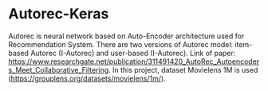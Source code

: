 # Autorec-Keras
Autorec is neural network based on Auto-Encoder architecture used for Recommendation System.
There are two versions of Autorec model: item-based Autorec (I-Autorec) and user-based (I-Autorec).
Link of paper: https://www.researchgate.net/publication/311491420_AutoRec_Autoencoders_Meet_Collaborative_Filtering.
In this project, dataset Movielens 1M is used (https://grouplens.org/datasets/movielens/1m/).
